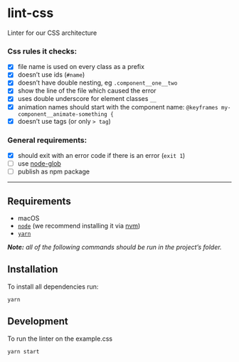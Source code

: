 # lint-css

Linter for our CSS architecture

### Css rules it checks:

- [x] file name is used on every class as a prefix
- [x] doesn’t use ids (`#name`)
- [x] doesn’t have double nesting, eg `.component__one__two`
- [x] show the line of the file which caused the error
- [x] uses double underscore for element classes `__`
- [x] animation names should start with the component name: `@keyframes my-component__animate-something {`
- [x] doesn’t use tags (or only `> tag`)

### General requirements:

- [x] should exit with an error code if there is an error (`exit 1`)
- [ ] use [node-glob](https://github.com/isaacs/node-glob)
- [ ] publish as npm package

---

## Requirements

- macOS
- [`node`](https://nodejs.org/en/) (we recommend installing it via [nvm](https://github.com/creationix/nvm))
- [`yarn`](https://yarnpkg.com)

**_Note:_** _all of the following commands should be run in the project’s folder._

## Installation

To install all dependencies run:

```
yarn
```

## Development

To run the linter on the example.css

```
yarn start
```
